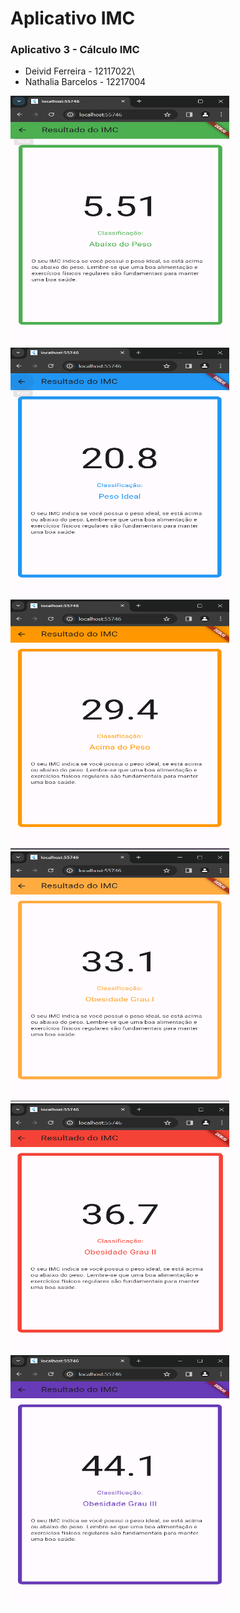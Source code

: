 # Aplicativo IMC
### Aplicativo 3 - Cálculo IMC


* Deivid Ferreira - 12117022\
* Nathalia Barcelos - 12217004

<img src="imagens/magreza.png" width="350" height="400">
<img src="imagens/pesoIdeal.png" width="350" height="400">

</br>

<img src="imagens/sobrepeso.png" width="350" height="400">
<img src="imagens/obesidade1.png" width="350" height="400">

</br>

<img src="imagens/obesidade2.png" width="350" height="400">
<img src="imagens/obesidade3.png" width="350" height="400">
